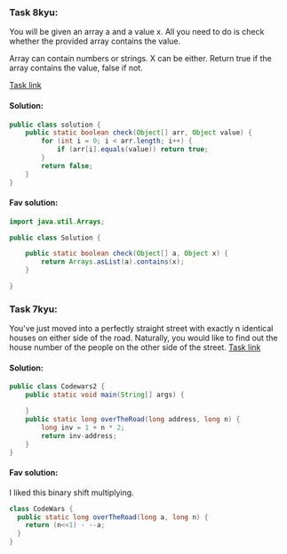 ### Task 8kyu:
You will be given an array a and a value x. All you need to do is check whether the provided array contains the value.

Array can contain numbers or strings. X can be either.
Return true if the array contains the value, false if not.

[Task link](https://www.codewars.com/kata/57cc975ed542d3148f00015b/java)

#### Solution: 
```Java
public class solution {
    public static boolean check(Object[] arr, Object value) {
        for (int i = 0; i < arr.length; i++) {
            if (arr[i].equals(value)) return true;
        }
        return false;
    }
}
```

#### Fav solution: 
```Java
import java.util.Arrays;

public class Solution {

    public static boolean check(Object[] a, Object x) {
        return Arrays.asList(a).contains(x);
    }

}
```

### Task 7kyu:
You've just moved into a perfectly straight street with exactly n identical houses on either side of the road. Naturally, you would like to find out the house number of the people on the other side of the street. 
[Task link](https://www.codewars.com/kata/5f0ed36164f2bc00283aed07/java)

#### Solution:
```Java
public class Codewars2 {
    public static void main(String[] args) {

    }
    public static long overTheRoad(long address, long n) {
        long inv = 1 + n * 2;
        return inv-address;
    }
}
```
#### Fav solution:
I liked this binary shift multiplying.
```Java
class CodeWars {
  public static long overTheRoad(long a, long n) {
    return (n<<1) - --a;
  }
}
```


